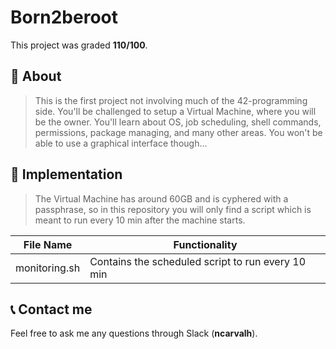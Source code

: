 # **Born2beroot**
This project was graded <strong>110/100</strong>.


## 📒 **About**
> This is the first project not involving much of the 42-programming side. You'll be challenged to setup a Virtual Machine, where you will be the owner. You'll learn about OS, job scheduling, shell commands, permissions, package managing, and many other areas. You won't be able to use a graphical interface though...

## 🔧 **Implementation**
> The Virtual Machine has around 60GB and is cyphered with a passphrase, so in this repository you will only find a script which is meant to run every 10 min after the machine starts.

<table>
	<thead>
		<tr>
			<th>File Name</th>
			<th>Functionality</th>
		</tr>
	</thead>
	<tbody>
		<tr>
			<td>monitoring.sh</td>
			<td>Contains the scheduled script to run every 10 min</td>
		</tr>
	</tbody>
</table>

## 📞 **Contact me**

Feel free to ask me any questions through Slack (**ncarvalh**).

